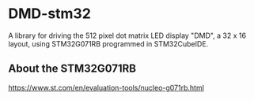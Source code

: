 # DMD-stm32

A library for driving the 512 pixel dot matrix LED display "DMD", a 32 x 16 layout, using STM32G071RB programmed in STM32CubeIDE.

## About the STM32G071RB ##
https://www.st.com/en/evaluation-tools/nucleo-g071rb.html
